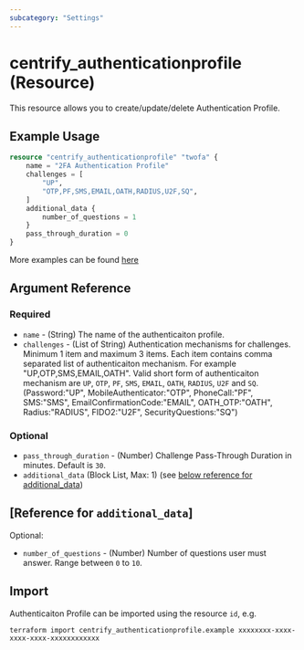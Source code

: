 ```yaml
---
subcategory: "Settings"
---
```


# centrify_authenticationprofile (Resource)

This resource allows you to create/update/delete Authentication Profile.

## Example Usage

```terraform
resource "centrify_authenticationprofile" "twofa" {
    name = "2FA Authentication Profile"
    challenges = [
        "UP",
        "OTP,PF,SMS,EMAIL,OATH,RADIUS,U2F,SQ",
    ]
    additional_data {
        number_of_questions = 1
    }
    pass_through_duration = 0
}
```

More examples can be found [here](https://github.com/centrify/terraform-provider-centrify/tree/main/examples/centrify_authenticationprofile)

## Argument Reference

### Required

- `name` - (String) The name of the authenticaiton profile.
- `challenges` - (List of String) Authentication mechanisms for challenges. Minimum 1 item and maximum 3 items. Each item contains comma separated list of authenticaiton mechanism. For example "UP,OTP,SMS,EMAIL,OATH". Valid short form of authenticaiton mechanism are `UP`, `OTP`, `PF`, `SMS`, `EMAIL`, `OATH`, `RADIUS`, `U2F` and `SQ`. (Password:"UP", MobileAuthenticator:"OTP", PhoneCall:"PF", SMS:"SMS", EmailConfirmationCode:"EMAIL", OATH_OTP:"OATH", Radius:"RADIUS", FIDO2:"U2F", SecurityQuestions:"SQ")

### Optional

- `pass_through_duration` - (Number) Challenge Pass-Through Duration in minutes. Default is `30`.
- `additional_data` (Block List, Max: 1) (see [below reference for additional_data](#reference-for-additional_data))

## [Reference for `additional_data`]

Optional:

- `number_of_questions` - (Number) Number of questions user must answer. Range between `0` to `10`.

## Import

Authenticaiton Profile can be imported using the resource `id`, e.g.

```shell
terraform import centrify_authenticationprofile.example xxxxxxxx-xxxx-xxxx-xxxx-xxxxxxxxxxxx
```
